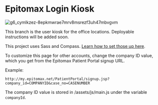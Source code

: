# Epitomax Login Kiosk

![g6_cymlkzez-8epkmwrae7mrv8msrezf3uh47mbvgvm](https://cloud.githubusercontent.com/assets/51578/3220110/926dd90e-effc-11e3-92ad-f458f2e21670.png)


This branch is the user kiosk for the office locations. Deployable instructions will be added soon.

This project uses Sass and Compass. [Learn how to set those up here](http://thesassway.com/beginner/getting-started-with-sass-and-compass).

To customize this page for other accounts, change the company ID value, which you get from the Epitomax Patient Portal signup URL.

Example:

```
http://my.epitomax.net/PatientPortal/signup.jsp?company_id=COMPANYID&case_no=CASENUMBER
```

The company ID value is stored in /assets/js/main.js under the variable `companyId`.
